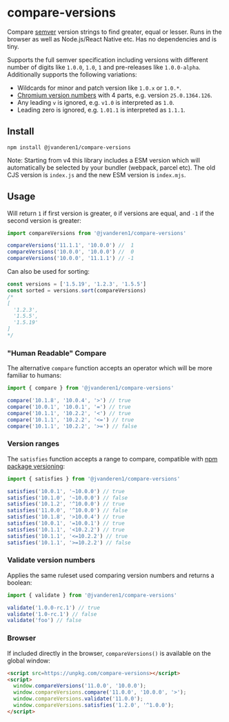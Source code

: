# compare-versions

[//]: # '![Build Status](https://github.com/omichelsen/compare-versions/actions/workflows/ci.yml/badge.svg)'
[//]: # '[![Coverage Status](https://coveralls.io/repos/omichelsen/compare-versions/badge.svg?branch=master&service=github)](https://coveralls.io/github/omichelsen/compare-versions?branch=master)'
[//]: # '[![npm bundle size (minified + gzip)](https://img.shields.io/bundlephobia/minzip/compare-versions.svg)](https://bundlephobia.com/result?p=compare-versions)'

Compare [semver](https://semver.org/) version strings to find greater, equal or lesser. Runs in the browser as well as Node.js/React Native etc. Has no dependencies and is tiny.

Supports the full semver specification including versions with different number of digits like `1.0.0`, `1.0`, `1` and pre-releases like `1.0.0-alpha`. Additionally supports the following variations:

- Wildcards for minor and patch version like `1.0.x` or `1.0.*`.
- [Chromium version numbers](https://www.chromium.org/developers/version-numbers) with 4 parts, e.g. version `25.0.1364.126`.
- Any leading `v` is ignored, e.g. `v1.0` is interpreted as `1.0`.
- Leading zero is ignored, e.g. `1.01.1` is interpreted as `1.1.1`.

## Install

```shell
npm install @jvanderen1/compare-versions
```

Note: Starting from v4 this library includes a ESM version which will automatically be selected by your bundler (webpack, parcel etc). The old CJS version is `index.js` and the new ESM version is `index.mjs`.

## Usage

Will return `1` if first version is greater, `0` if versions are equal, and `-1` if the second version is greater:

```js
import compareVersions from '@jvanderen1/compare-versions'

compareVersions('11.1.1', '10.0.0') //  1
compareVersions('10.0.0', '10.0.0') //  0
compareVersions('10.0.0', '11.1.1') // -1
```

Can also be used for sorting:

```js
const versions = ['1.5.19', '1.2.3', '1.5.5']
const sorted = versions.sort(compareVersions)
/*
[
  '1.2.3',
  '1.5.5',
  '1.5.19'
]
*/
```

### "Human Readable" Compare

The alternative `compare` function accepts an operator which will be more familiar to humans:

```js
import { compare } from '@jvanderen1/compare-versions'

compare('10.1.8', '10.0.4', '>') // true
compare('10.0.1', '10.0.1', '=') // true
compare('10.1.1', '10.2.2', '<') // true
compare('10.1.1', '10.2.2', '<=') // true
compare('10.1.1', '10.2.2', '>=') // false
```

### Version ranges

The `satisfies` function accepts a range to compare, compatible with [npm package versioning](https://docs.npmjs.com/cli/v6/using-npm/semver):

```js
import { satisfies } from '@jvanderen1/compare-versions'

satisfies('10.0.1', '~10.0.0') // true
satisfies('10.1.0', '~10.0.0') // false
satisfies('10.1.2', '^10.0.0') // true
satisfies('11.0.0', '^10.0.0') // false
satisfies('10.1.8', '>10.0.4') // true
satisfies('10.0.1', '=10.0.1') // true
satisfies('10.1.1', '<10.2.2') // true
satisfies('10.1.1', '<=10.2.2') // true
satisfies('10.1.1', '>=10.2.2') // false
```

### Validate version numbers

Applies the same ruleset used comparing version numbers and returns a boolean:

```js
import { validate } from '@jvanderen1/compare-versions'

validate('1.0.0-rc.1') // true
validate('1.0-rc.1') // false
validate('foo') // false
```

### Browser

If included directly in the browser, `compareVersions()` is available on the global window:

```html
<script src=https://unpkg.com/compare-versions></script>
<script>
  window.compareVersions('11.0.0', '10.0.0');
  window.compareVersions.compare('11.0.0', '10.0.0', '>');
  window.compareVersions.validate('11.0.0');
  window.compareVersions.satisfies('1.2.0', '^1.0.0');
</script>
```
